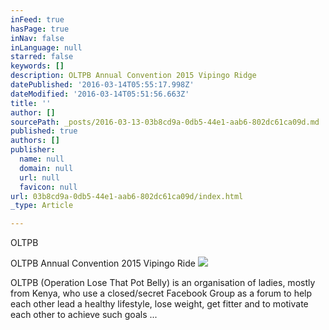 ```yaml
---
inFeed: true
hasPage: true
inNav: false
inLanguage: null
starred: false
keywords: []
description: OLTPB Annual Convention 2015 Vipingo Ridge
datePublished: '2016-03-14T05:55:17.998Z'
dateModified: '2016-03-14T05:51:56.663Z'
title: ''
author: []
sourcePath: _posts/2016-03-13-03b8cd9a-0db5-44e1-aab6-802dc61ca09d.md
published: true
authors: []
publisher:
  name: null
  domain: null
  url: null
  favicon: null
url: 03b8cd9a-0db5-44e1-aab6-802dc61ca09d/index.html
_type: Article

---
```

OLTPB

OLTPB Annual Convention 2015 Vipingo Ride
![](https://s3-us-west-2.amazonaws.com/the-grid-img/p/b29d0f92498e62187bd9a5841f3ebc1af8492060.jpg)

OLTPB (Operation Lose That Pot Belly) is an organisation of ladies, mostly from Kenya, who use a closed/secret Facebook Group as a forum to help each other lead a healthy lifestyle, lose weight, get fitter and to motivate each other to achieve such goals ...